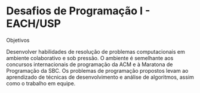 # Desafios de Programação I - EACH/USP

Objetivos

Desenvolver habilidades de resolução de problemas computacionais em ambiente colaborativo e sob pressão. O ambiente é semelhante aos concursos internacionais de programação da ACM e à Maratona de Programação da SBC. Os problemas de programação propostos levam ao aprendizado de técnicas de desenvolvimento e análise de algoritmos, assim como o trabalho em equipe.
